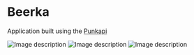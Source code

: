 # Beerka
Application built using the [Punkapi](https://punkapi.com)

![Image description](https://drive.google.com/uc?export=download&id=1PcustsUi8p5KlRd-ZQklMJPMZz_HNvEL) 
![Image description](https://drive.google.com/uc?export=download&id=1Hbcbj2hhI-Nhrka8Pu7iIFhNzJbZYssM)
![Image description](https://drive.google.com/uc?export=download&id=1vi5YP-Y8oUMXeUzWqqid2hTsB9K2nTmn)
